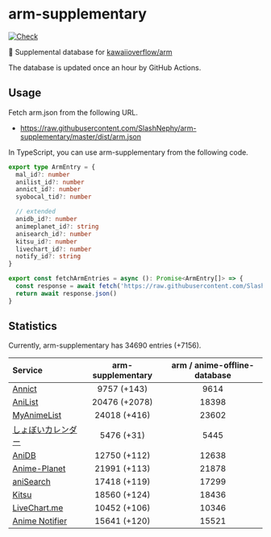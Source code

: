 # arm-supplementary

[![Check](https://github.com/SlashNephy/arm-supplementary/actions/workflows/check-node.yml/badge.svg)](https://github.com/SlashNephy/arm-supplementary/actions/workflows/check-node.yml)

💊 Supplemental database for [kawaiioverflow/arm](https://github.com/kawaiioverflow/arm)

The database is updated once an hour by GitHub Actions.

## Usage

Fetch arm.json from the following URL.

- https://raw.githubusercontent.com/SlashNephy/arm-supplementary/master/dist/arm.json

In TypeScript, you can use arm-supplementary from the following code.

```TypeScript
export type ArmEntry = {
  mal_id?: number
  anilist_id?: number
  annict_id?: number
  syobocal_tid?: number

  // extended
  anidb_id?: number
  animeplanet_id?: string
  anisearch_id?: number
  kitsu_id?: number
  livechart_id?: number
  notify_id?: string
}

export const fetchArmEntries = async (): Promise<ArmEntry[]> => {
  const response = await fetch('https://raw.githubusercontent.com/SlashNephy/arm-supplementary/master/dist/arm.json')
  return await response.json()
}
```

## Statistics

Currently, arm-supplementary has 34690 entries (+7156).

| Service                                     | arm-supplementary | arm / anime-offline-database |
| :------------------------------------------ | :---------------: | :--------------------------: |
| [Annict](https://annict.com)                |    9757 (+143)    |             9614             |
| [AniList](https://anilist.co)               |   20476 (+2078)   |            18398             |
| [MyAnimeList](https://myanimelist.net)      |   24018 (+416)    |            23602             |
| [しょぼいカレンダー](https://cal.syoboi.jp) |    5476 (+31)     |             5445             |
| [AniDB](https://anidb.net)                  |   12750 (+112)    |            12638             |
| [Anime-Planet](https://anime-planet.com)    |   21991 (+113)    |            21878             |
| [aniSearch](https://anisearch.com)          |   17418 (+119)    |            17299             |
| [Kitsu](https://kitsu.io)                   |   18560 (+124)    |            18436             |
| [LiveChart.me](https://livechart.me)        |   10452 (+106)    |            10346             |
| [Anime Notifier](https://notify.moe)        |   15641 (+120)    |            15521             |
